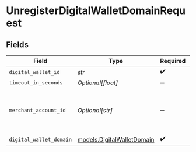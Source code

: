 # UnregisterDigitalWalletDomainRequest


## Fields

| Field                                                          | Type                                                           | Required                                                       | Description                                                    | Example                                                        |
| -------------------------------------------------------------- | -------------------------------------------------------------- | -------------------------------------------------------------- | -------------------------------------------------------------- | -------------------------------------------------------------- |
| `digital_wallet_id`                                            | *str*                                                          | :heavy_check_mark:                                             | N/A                                                            |                                                                |
| `timeout_in_seconds`                                           | *Optional[float]*                                              | :heavy_minus_sign:                                             | N/A                                                            |                                                                |
| `merchant_account_id`                                          | *Optional[str]*                                                | :heavy_minus_sign:                                             | The ID of the merchant account to use for this request.        | default                                                        |
| `digital_wallet_domain`                                        | [models.DigitalWalletDomain](../models/digitalwalletdomain.md) | :heavy_check_mark:                                             | N/A                                                            |                                                                |